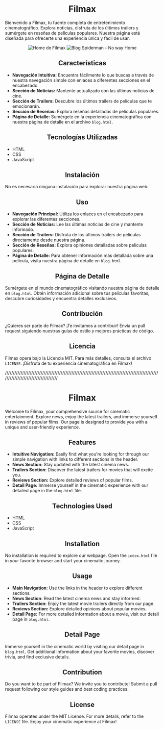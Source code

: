 <div align="center">

# Filmax

</div>

Bienvenido a Filmax, tu fuente completa de entretenimiento cinematográfico. Explora noticias, disfruta de los últimos trailers y sumérgete en reseñas de películas populares. Nuestra página está diseñada para ofrecerte una experiencia única y fácil de usar.

<div align="center">
  <img src="/preview images/filmax_home_preview.jpeg" alt="Home de Filmax">
  <img src="/preview images/filmax_blog_preview.jpeg" alt="Blog Spiderman - No way Home">
</div>

<div align="center">

## Características

</div>

- **Navegación Intuitiva:** Encuentra fácilmente lo que buscas a través de nuestra navegación simple con enlaces a diferentes secciones en el encabezado.
- **Sección de Noticias:** Mantente actualizado con las últimas noticias de cine.
- **Sección de Trailers:** Descubre los últimos trailers de películas que te emocionarán.
- **Sección de Reseñas:** Explora reseñas detalladas de películas populares.
- **Página de Detalle:** Sumérgete en la experiencia cinematográfica con nuestra página de detalle en el archivo `blog.html`.

<div align="center">

## Tecnologías Utilizadas

</div>

- HTML
- CSS
- JavaScript

<div align="center">

## Instalación

</div>

No es necesaria ninguna instalación para explorar nuestra página web.

<div align="center">

## Uso

</div>

- **Navegación Principal:** Utiliza los enlaces en el encabezado para explorar las diferentes secciones.
- **Sección de Noticias:** Lee las últimas noticias de cine y mantente informado.
- **Sección de Trailers:** Disfruta de los últimos trailers de películas directamente desde nuestra página.
- **Sección de Reseñas:** Explora opiniones detalladas sobre películas populares.
- **Página de Detalle:** Para obtener información más detallada sobre una película, visita nuestra página de detalle en `blog.html`.

<div align="center">

## Página de Detalle

</div>

Sumérgete en el mundo cinematográfico visitando nuestra página de detalle en `blog.html`. Obtén información adicional sobre tus películas favoritas, descubre curiosidades y encuentra detalles exclusivos.

<div align="center">

## Contribución

</div>

¿Quieres ser parte de Filmax? ¡Te invitamos a contribuir! Envía un pull request siguiendo nuestras guías de estilo y mejores prácticas de código.

<div align="center">

## Licencia

</div>

Filmax opera bajo la Licencia MIT. Para más detalles, consulta el archivo `LICENSE`. ¡Disfruta de tu experiencia cinematográfica en Filmax!

/////////////////////////////////////////////////////////////////////////////////////////////////////////////////////////////////////

<div align="center">

# Filmax

</div>

Welcome to Filmax, your comprehensive source for cinematic entertainment. Explore news, enjoy the latest trailers, and immerse yourself in reviews of popular films. Our page is designed to provide you with a unique and user-friendly experience.

<div align="center">

## Features

</div>

- **Intuitive Navigation:** Easily find what you're looking for through our simple navigation with links to different sections in the header.
- **News Section:** Stay updated with the latest cinema news.
- **Trailers Section:** Discover the latest trailers for movies that will excite you.
- **Reviews Section:** Explore detailed reviews of popular films.
- **Detail Page:** Immerse yourself in the cinematic experience with our detailed page in the `blog.html` file.
<div align="center">

## Technologies Used

</div>

- HTML
- CSS
- JavaScript
<div align="center">

## Installation

</div>

No installation is required to explore our webpage. Open the `index.html` file in your favorite browser and start your cinematic journey.

<div align="center">

## Usage

</div>

- **Main Navigation:** Use the links in the header to explore different sections.
- **News Section:** Read the latest cinema news and stay informed.
- **Trailers Section:** Enjoy the latest movie trailers directly from our page.
- **Reviews Section:** Explore detailed opinions about popular movies.
- **Detail Page:** For more detailed information about a movie, visit our detail page in `blog.html`.
<div align="center">

## Detail Page

</div>

Immerse yourself in the cinematic world by visiting our detail page in `blog.html`. Get additional information about your favorite movies, discover trivia, and find exclusive details.

<div align="center">

## Contribution

</div>

Do you want to be part of Filmax? We invite you to contribute! Submit a pull request following our style guides and best coding practices.

<div align="center">

## License

</div>

Filmax operates under the MIT License. For more details, refer to the `LICENSE` file. Enjoy your cinematic experience at Filmax!
